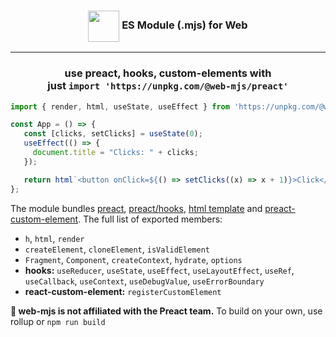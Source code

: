 <h3 align="center"><img src="https://raw.githubusercontent.com/preactjs/preact/8b0bcc927995c188eca83cba30fbc83491cc0b2f/logo.svg" height="50" valign="middle"> ES Module (.mjs) for Web</h3>
<hr>
<h3 align="center">use preact, hooks, custom-elements with<br>
just <code>import 'https://unpkg.com/@web-mjs/preact'</code></h3>

```js
import { render, html, useState, useEffect } from 'https://unpkg.com/@web-mjs/preact';

const App = () => {
   const [clicks, setClicks] = useState(0);
   useEffect(() => {
     document.title = "Clicks: " + clicks;
   });

   return html`<button onClick=${() => setClicks((x) => x + 1)}>Click</button>`;
};
```

The module bundles <a href="https://github.com/preactjs/preact/blob/master/src/index.js">preact</a>, <a href="https://github.com/preactjs/preact/blob/master/hooks/src/index.js">preact/hooks</a>, <a href="https://github.com/developit/htm/blob/master/src/index.mjs">html template</a> and <a href="https://github.com/preactjs/preact-custom-element/blob/master/src/index.js">preact-custom-element</a>. The full list of exported members:

* `h`, `html`, `render`
* `createElement`, `cloneElement`, `isValidElement`
* `Fragment`, `Component`, `createContext`, `hydrate`, `options`
* **hooks:** `useReducer`, `useState`, `useEffect`, `useLayoutEffect`, `useRef`, `useCallback`, `useContext`, `useDebugValue`, `useErrorBoundary`
* **react-custom-element:** `registerCustomElement`

**🚧 web-mjs is not affiliated with the Preact team.** To build on your own, use rollup or `npm run build`
